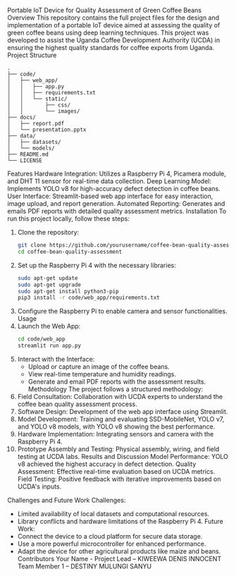 Portable IoT Device for Quality Assessment of Green Coffee Beans
Overview
This repository contains the full project files for the design and implementation of a portable IoT device aimed at assessing the quality of green coffee beans using deep learning techniques. This project was developed to assist the Uganda Coffee Development Authority (UCDA) in ensuring the highest quality standards for coffee exports from Uganda.
Project Structure
```plaintext
.
├── code/
│   ├── web_app/
│   │   ├── app.py
│   │   ├── requirements.txt
│   │   └── static/
│   │       ├── css/
│   │       └── images/
├── docs/
│   ├── report.pdf
│   └── presentation.pptx
├── data/
│   ├── datasets/
│   └── models/
├── README.md
└── LICENSE
```
Features
Hardware Integration: Utilizes a Raspberry Pi 4, Picamera module, and DHT 11 sensor for real-time data collection.
Deep Learning Model: Implements YOLO v8 for high-accuracy defect detection in coffee beans.
User Interface: Streamlit-based web app interface for easy interaction, image upload, and report generation.
Automated Reporting: Generates and emails PDF reports with detailed quality assessment metrics.
Installation
To run this project locally, follow these steps:
1. Clone the repository:
    ```bash
    git clone https://github.com/yourusername/coffee-bean-quality-assessment.git
    cd coffee-bean-quality-assessment
    ```
2. Set up the Raspberry Pi 4 with the necessary libraries:
    ```bash
    sudo apt-get update
    sudo apt-get upgrade
    sudo apt-get install python3-pip
    pip3 install -r code/web_app/requirements.txt
    ```
3. Configure the Raspberry Pi to enable camera and sensor functionalities.
Usage
1. Launch the Web App:
    ```bash
    cd code/web_app
    streamlit run app.py
    ```
2. Interact with the Interface:
   - Upload or capture an image of the coffee beans.
   - View real-time temperature and humidity readings.
   - Generate and email PDF reports with the assessment results.
Methodology
The project follows a structured methodology:
1. Field Consultation: Collaboration with UCDA experts to understand the coffee bean quality assessment process.
2. Software Design: Development of the web app interface using Streamlit.
3. Model Development: Training and evaluating SSD-MobileNet, YOLO v7, and YOLO v8 models, with YOLO v8 showing the best performance.
4. Hardware Implementation: Integrating sensors and camera with the Raspberry Pi 4.
5. Prototype Assembly and Testing: Physical assembly, wiring, and field testing at UCDA labs.
Results and Discussion
Model Performance: YOLO v8 achieved the highest accuracy in defect detection.
Quality Assessment: Effective real-time evaluation based on UCDA metrics.
Field Testing: Positive feedback with iterative improvements based on UCDA's inputs.

Challenges and Future Work
Challenges:
- Limited availability of local datasets and computational resources.
- Library conflicts and hardware limitations of the Raspberry Pi 4.
Future Work:
- Connect the device to a cloud platform for secure data storage.
- Use a more powerful microcontroller for enhanced performance.
- Adapt the device for other agricultural products like maize and beans.
Contributors
Your Name - Project Lead – KIWEEWA DENIS INNOCENT
Team Member 1 – DESTINY MULUNGI SANYU



